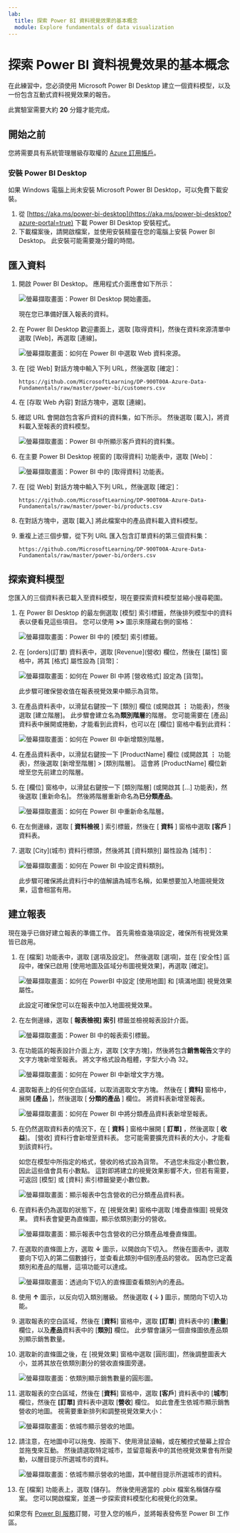 ```yaml
---
lab:
  title: 探索 Power BI 資料視覺效果的基本概念
  module: Explore fundamentals of data visualization
---
```


# 探索 Power BI 資料視覺效果的基本概念

在此練習中，您必須使用 Microsoft Power BI Desktop 建立一個資料模型，以及一份包含互動式資料視覺效果的報告。

此實驗室需要大約 **20** 分鐘才能完成。

## 開始之前

您將需要具有系統管理層級存取權的 [Azure 訂用帳戶](https://azure.microsoft.com/free)。

### 安裝 Power BI Desktop

如果 Windows 電腦上尚未安裝 Microsoft Power BI Desktop，可以免費下載安裝。

1. 從 [https://aka.ms/power-bi-desktop](https://aka.ms/power-bi-desktop?azure-portal=true) 下載 Power BI Desktop 安裝程式。
1. 下載檔案後，請開啟檔案，並使用安裝精靈在您的電腦上安裝 Power BI Desktop。 此安裝可能需要幾分鐘的時間。

## 匯入資料

1. 開啟 Power BI Desktop。 應用程式介面應會如下所示：

    ![螢幕擷取畫面：Power BI Desktop 開始畫面。](images/power-bi-start.png)

    現在您已準備好匯入報表的資料。

1. 在 Power BI Desktop 歡迎畫面上，選取 [取得資料]，然後在資料來源清單中選取 [Web]，再選取 [連線]。

    ![螢幕擷取畫面：如何在 Power BI 中選取 Web 資料來源。](images/web-source.png)

1. 在 [從 Web] 對話方塊中輸入下列 URL，然後選取 [確定]：

    ```
    https://github.com/MicrosoftLearning/DP-900T00A-Azure-Data-Fundamentals/raw/master/power-bi/customers.csv
    ```

1. 在 [存取 Web 內容] 對話方塊中，選取 [連線]。

1. 確認 URL 會開啟包含客戶資料的資料集，如下所示。 然後選取 [載入]，將資料載入至報表的資料模型。

    ![螢幕擷取畫面：Power BI 中所顯示客戶資料的資料集。](images/customers.png)

1. 在主要 Power BI Desktop 視窗的 [取得資料] 功能表中，選取 [Web]：

    ![螢幕擷取畫面：Power BI 中的 [取得資料] 功能表。](images/get-data.png)

1. 在 [從 Web] 對話方塊中輸入下列 URL，然後選取 [確定]：

    ```
    https://github.com/MicrosoftLearning/DP-900T00A-Azure-Data-Fundamentals/raw/master/power-bi/products.csv
    ```

1. 在對話方塊中，選取 [載入] 將此檔案中的產品資料載入資料模型。

1. 重複上述三個步驟，從下列 URL 匯入包含訂單資料的第三個資料集：

    ```
    https://github.com/MicrosoftLearning/DP-900T00A-Azure-Data-Fundamentals/raw/master/power-bi/orders.csv
    ```

## 探索資料模型

您匯入的三個資料表已載入至資料模型，現在要探索資料模型並縮小搜尋範圍。

1. 在 Power BI Desktop 的最左側選取 [模型] 索引標籤，然後排列模型中的資料表以便看見這些項目。 您可以使用 **>>** 圖示來隱藏右側的窗格：

    ![螢幕擷取畫面：Power BI 中的 [模型] 索引標籤。](images/model-tab.png)

1. 在 [orders]\(訂單\) 資料表中，選取 [Revenue]\(營收\) 欄位，然後在 [屬性] 窗格中，將其 [格式] 屬性設為 [貨幣]：

    ![螢幕擷取畫面：如何在 Power BI 中將 [營收格式] 設定為 [貨幣]。](images/revenue-currency.png)

    此步驟可確保營收值在報表視覺效果中顯示為貨幣。

1. 在產品資料表中，以滑鼠右鍵按一下 [類別] 欄位 (或開啟其 **&vellip;** 功能表)，然後選取 [建立階層]。 此步驟會建立名為**類別階層**的階層。 您可能需要在 [產品] 資料表中展開或捲動，才能看到此資料，也可以在 [欄位] 窗格中看到此資料：

    ![螢幕擷取畫面：如何在 Power BI 中新增類別階層。](images/category-hierarchy.png)

1. 在產品資料表中，以滑鼠右鍵按一下 [ProductName] 欄位 (或開啟其 **&vellip;** 功能表)，然後選取 [新增至階層] > [類別階層]。 這會將 [ProductName] 欄位新增至您先前建立的階層。
1. 在 [欄位] 窗格中，以滑鼠右鍵按一下 [類別階層] (或開啟其 [...] 功能表)，然後選取 [重新命名]。 然後將階層重新命名為**已分類產品**。

    ![螢幕擷取畫面：如何在 Power BI 中重新命名階層。](images/rename-hierarchy.png)

1. 在左側邊緣，選取 [ **資料檢視** ] 索引標籤，然後在 [ **資料** ] 窗格中選取 **[客戶** ] 資料表。
1. 選取 [City]\(城市\) 資料行標頭，然後將其 [資料類別] 屬性設為 [城市]：

    ![螢幕擷取畫面：如何在 Power BI 中設定資料類別。](images/data-category.png)

    此步驟可確保將此資料行中的值解讀為城市名稱，如果想要加入地圖視覺效果，這會相當有用。

## 建立報表

現在幾乎已做好建立報表的準備工作。 首先需檢查幾項設定，確保所有視覺效果皆已啟用。

1. 在 [檔案] 功能表中，選取 [選項及設定]。 然後選取 [選項]，並在 [安全性] 區段中，確保已啟用 [使用地圖及區域分布圖視覺效果]，再選取 [確定]。

    ![螢幕擷取畫面：如何在 PowerBI 中設定 [使用地圖] 和 [填滿地圖] 視覺效果屬性。](images/set-options.png)

    此設定可確保您可以在報表中加入地圖視覺效果。

1. 在左側邊緣，選取 [ **報表檢視] 索引** 標籤並檢視報表設計介面。

    ![螢幕擷取畫面：Power BI 中的報表索引標籤。](images/report-tab.png)

1. 在功能區的報表設計介面上方，選取 [文字方塊]，然後將包含**銷售報告**文字的文字方塊新增至報表。 將文字格式設為粗體，字型大小為 32。

    ![螢幕擷取畫面：如何在 Power BI 中新增文字方塊。](images/text-box.png)

1. 選取報表上的任何空白區域，以取消選取文字方塊。 然後在 [ **資料]** 窗格中，展開 **[產品** ]，然後選取 [ **分類的產品** ] 欄位。 將資料表新增至報表。

    ![螢幕擷取畫面：如何在 Power BI 中將分類產品資料表新增至報表。](images/categorized-products-table.png)

1. 在仍然選取資料表的情況下，在 [ **資料** ] 窗格中展開 [ **訂單]** ，然後選取 [ **收益**]。 [營收] 資料行會新增至資料表。 您可能需要擴充資料表的大小，才能看到該資料行。

    如您在模型中所指定的格式，營收的格式設為貨幣。 不過您未指定小數位數，因此這些值會具有小數點。 這對即將建立的視覺效果影響不大，但若有需要，可返回 [模型] 或 [資料] 索引標籤變更小數位數。

    ![螢幕擷取畫面：顯示報表中包含營收的已分類產品資料表。](images/revenue-column.png)

1. 在資料表仍為選取的狀態下，在 [視覺效果] 窗格中選取 [堆疊直條圖] 視覺效果。 資料表會變更為直條圖，顯示依類別劃分的營收。

    ![螢幕擷取畫面：顯示報表中包含營收的已分類產品堆疊直條圖。](images/stacked-column-chart.png)

1. 在選取的直條圖上方，選取 **&#8595;** 圖示，以開啟向下切入。 然後在圖表中，選取要向下切入的第二個數據行，並查看此類別中個別產品的營收。 因為您已定義類別和產品的階層，這項功能可以達成。

    ![螢幕擷取畫面：透過向下切入的直條圖查看類別內的產品。](images/drill-down.png)

1. 使用 **&#x2191;** 圖示，以反向切入類別層級。 然後選取 **(** &#8595; **)** 圖示，關閉向下切入功能。
1. 選取報表的空白區域，然後在 [**資料**] 窗格中，選取 **[訂單**] 資料表中的 [**數量**] 欄位，以及**產品**資料表中的 [**類別]** 欄位。 此步驟會讓另一個直條圖依產品類別顯示銷售數量。
1. 選取新的直條圖之後，在 [視覺效果] 窗格中選取 [圓形圖]，然後調整圖表大小，並將其放在依類別劃分的營收直條圖旁邊。

    ![螢幕擷取畫面：依類別顯示銷售數量的圓形圖。](images/category-pie-chart.png)

1. 選取報表的空白區域，然後在 [**資料**] 窗格中，選取 **[客戶**] 資料表中的 [**城市**] 欄位，然後在 **[訂單]** 資料表中選取 [**營收**] 欄位。 如此會產生依城市顯示銷售營收的地圖。 視需要重新排列和調整視覺效果大小：

    ![螢幕擷取畫面：依城市顯示營收的地圖。](images/revenue-map.png)

1. 請注意，在地圖中可以拖曳、按兩下、使用滑鼠滾輪，或在觸控式螢幕上捏合並拖曳來互動。 然後請選取特定城市，並留意報表中的其他視覺效果會有所變動，以醒目提示所選城市的資料。

    ![螢幕擷取畫面：依城市顯示營收的地圖，其中醒目提示所選城市的資料。](images/selected-data.png)

1. 在 [檔案] 功能表上，選取 [儲存]。 然後使用適當的 .pbix 檔案名稱儲存檔案。 您可以開啟檔案，並進一步探索資料模型化和視覺化的效果。

如果您有 [Power BI 服務](https://www.powerbi.com/?azure-portal=true)訂閱，可登入您的帳戶，並將報表發佈至 Power BI 工作區。 

